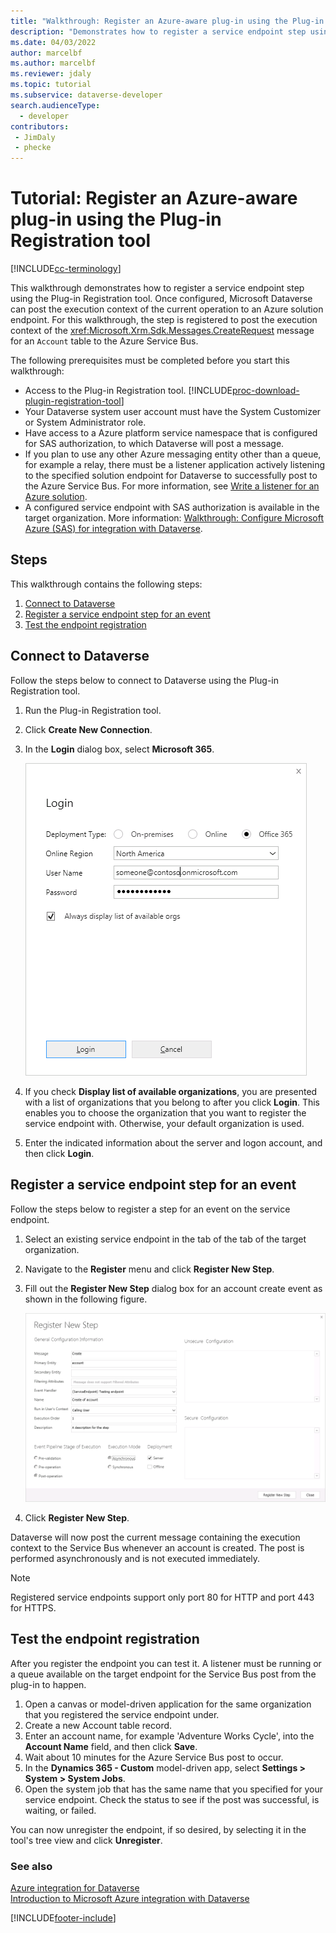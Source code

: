 ```yaml
---
title: "Walkthrough: Register an Azure-aware plug-in using the Plug-in Registration tool (Microsoft Dataverse) | Microsoft Docs"
description: "Demonstrates how to register a service endpoint step using the Plug-in Registration tool for use with Azure-Dataverse integration."
ms.date: 04/03/2022
author: marcelbf
ms.author: marcelbf
ms.reviewer: jdaly
ms.topic: tutorial
ms.subservice: dataverse-developer
search.audienceType: 
  - developer
contributors:
 - JimDaly
 - phecke
---
```


# Tutorial: Register an Azure-aware plug-in using the Plug-in Registration tool

[!INCLUDE[cc-terminology](includes/cc-terminology.md)]

This walkthrough demonstrates how to register a service endpoint step using the Plug-in Registration tool. Once configured, Microsoft Dataverse can post the execution context of the current operation to an Azure solution endpoint. For this walkthrough, the step is registered to post the execution context of the <xref:Microsoft.Xrm.Sdk.Messages.CreateRequest> message for an `Account` table to the Azure Service Bus.  
  
The following prerequisites must be completed before you start this walkthrough:  
  
- Access to the Plug-in Registration tool. [!INCLUDE[proc-download-plugin-registration-tool](../../includes/proc-download-plugin-registration-tool.md)]
- Your Dataverse system user account must have the System Customizer or System Administrator role.
- Have access to a Azure platform service namespace that is configured for SAS authorization, to which Dataverse will post a message.  
- If you plan to use any other Azure messaging entity other than a queue, for example a relay, there must be a listener application actively listening to the specified solution endpoint for Dataverse to successfully post to the Azure Service Bus. For more information, see [Write a listener for an Azure solution](write-listener-application-azure-solution.md).  
- A configured service endpoint with SAS authorization is available in the target organization. More information: [Walkthrough: Configure Microsoft Azure (SAS) for integration with Dataverse](walkthrough-configure-azure-sas-integration.md).  
  
## Steps

This walkthrough contains the following steps:  
  
1. [Connect to Dataverse](#BKMK_Connect)  
1. [Register a service endpoint step for an event](#BKMK_Register)  
1. [Test the endpoint registration](#BKMK_Test)
  
<a name="BKMK_Connect"></a>

## Connect to Dataverse
 
Follow the steps below to connect to Dataverse using the Plug-in Registration tool.  
  
1. Run the Plug-in Registration tool.  
1. Click **Create New Connection**.  
1. In the **Login** dialog box, select **Microsoft 365**.

    ![Login form for an online deployment.](media/crm-v6s-pr.png "Login form for an online deployment")

1. If you check **Display list of available organizations**, you are presented with a list of organizations that you belong to after you click **Login**. This enables you to choose the organization that you want to register the service endpoint with. Otherwise, your default organization is used.  
1. Enter the indicated information about the server and logon account, and then click **Login**.  
  
<a name="BKMK_Register"></a>

## Register a service endpoint step for an event

Follow the steps below to register a step for an event on the service endpoint.  
  
1. Select an existing service endpoint in the tab of the tab of the target organization.  
1. Navigate to the **Register** menu and click **Register New Step**.  
1. Fill out the **Register New Step** dialog box for an account create event as shown in the following figure.

    ![Creating a service endpoint step.](media/crm-v6s-pr-service-endpoint-step.png "Creating a service endpoint step")
  
1. Click **Register New Step**.  
  
Dataverse will now post the current message containing the execution context to the Service Bus whenever an account is created. The post is performed asynchronously and is not executed immediately.  
  
<a name="BKMK_Test"></a>

> [!NOTE]
> Registered service endpoints support only port 80 for HTTP and port 443 for HTTPS. 

## Test the endpoint registration

After you register the endpoint you can test it. A listener must be running or a queue available on the target endpoint for the Service Bus post from the plug-in to happen.  
  
1. Open a canvas or model-driven application for the same organization that you registered the service endpoint under.  
1. Create a new Account table record.
1. Enter an account name, for example 'Adventure Works Cycle', into the **Account Name** field, and then click **Save**.  
1. Wait about 10 minutes for the Azure Service Bus post to occur.  
1. In the **Dynamics 365 - Custom** model-driven app, select  **Settings > System > System Jobs**.  
1. Open the system job that has the same name that you specified for your service endpoint. Check the status to see if the post was successful, is waiting, or failed.  
  
You can now unregister the endpoint, if so desired, by selecting it in the tool's tree view and click **Unregister**.  
  
### See also

[Azure integration for Dataverse](azure-integration.md)<br />
[Introduction to Microsoft Azure integration with Dataverse](azure-integration.md)

[!INCLUDE[footer-include](../../includes/footer-banner.md)]
